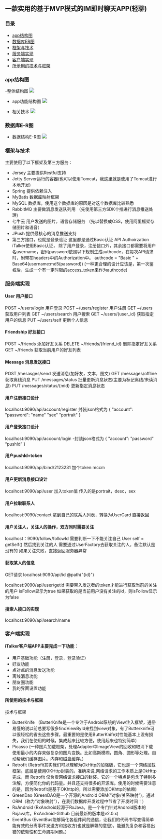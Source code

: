 ## 一款实用的基于MVP模式的IM即时聊天APP(轻聊)


### 目录
* [app结构图](#app结构图)
* [数据库ER图](#数据库E-R图)
* [框架与技术](#框架与技术)
* [服务端实现](#服务端实现)
* [客户端实现](#客户端实现)
* [所示用的技术与框架](#所使用的技术与框架)



### app结构图

-整体结构图
![](https://github.com/jackytallow/ITalker-master/blob/master/%E9%A1%B9%E7%9B%AE%E8%B5%84%E6%96%99/%E7%BB%93%E6%9E%84%E5%9B%BE/%E6%95%B4%E4%BD%93%E6%9E%B6%E6%9E%84.png)


- app功能结构图
![](https://github.com/jackytallow/ITalker-master/blob/master/%E9%A1%B9%E7%9B%AE%E8%B5%84%E6%96%99/%E7%BB%93%E6%9E%84%E5%9B%BE/app%E5%8A%9F%E8%83%BD%E7%BB%93%E6%9E%84%E5%9B%BE.png)

- 相关技术
![](https://github.com/jackytallow/ITalker-master/blob/master/%E9%A1%B9%E7%9B%AE%E8%B5%84%E6%96%99/%E7%BB%93%E6%9E%84%E5%9B%BE/%E7%9B%B8%E5%85%B3%E6%8A%80%E6%9C%AF.png)


### 数据库E-R图

- 数据结构E-R图
 ![](https://github.com/jackytallow/ITalker-master/blob/master/Resource/%E6%95%B0%E6%8D%AE%E5%BA%93/EER%E7%89%A9%E7%90%86%E6%A8%A1%E5%9E%8B.png)


 
### 框架与技术

主要使用了以下框架及第三方服务：

- Jersey 主要提供Restful支持
- Jetty Server运行的容器(也可以使用Tomcat，我这里就是使用了Tomcat进行本地开发)
- Spring 提供依赖注入
- MyBatis 数据库映射框架
- MySQL 数据库，使用这个数据库的原因是对这个数据库比较熟悉
- RabbitMQ 主要做消息发送队列用
（先使用第三方SDK个推进行消息推送处理）
- 七牛云 用户发送的图片，语言存储服务
（先以替换成OSS，使用阿里框架存储图片和语音）
- JPush 提供最核心的消息推送支持
 - 第三方接口，也就是登录验证
这里都是通过Basic认证
API
Authoirzation
iTalker使用Basic认证， 除了用户登录，注册接口外，其余接口都需要将用户名username，密码password依照以下规制生成authcode，在每次API请求时，附带在headers中的Authorization中。
authcode = "Basic " + Base64(username:md5(password))
(一种更合理的设计应该是，第一次鉴权后，生成一个有一定时限的access_token来作为authcode)

### 服务端实现

#### User 用户接口
POST ~/users/login 用户登录
POST ~/users/register 用户注册
GET ~/users 获取用户列表
GET ~/users/search 用户搜索 GET ~/users/{user_id} 获取指定用户的信息
PUT ~/users/self 更新个人信息

#### Friendship 好友接口
POST ~/friends 添加好友关系
DELETE ~/friends/{friend_id} 删除指定好友关系
GET ~/friends 获取当前用户的好友列表

#### Message 消息发送接口
POST /mesasges/send 发送消息(加好友，文本，图文)
GET /messages/offline 获取离线消息
PUT /messages/status 批量更新消息状态(主要为标记离线/未读消息)
PUT /messages/status/{mid} 更新指定消息状态


#### 用户注册接口设计
localhost:9090/api/account/register
封装json格式为
{
	"account":
	"password":
	"name"
	"sex"
	"portrait"
}

#### 用户登录接口设计
localhost:9090/api/account/login
-封装json格式为
{
	"account”:
	"password"
	“pushId”
}

#### 用户pushId+token
localhost:9090/api/bind/2123231
加个token
mccm

#### 用户更新消息接口设计
localhost:9090/api/user
加入token值
传入的是portrait，desc，sex


#### 用户拉取联系人
localhost:9090/contact
拿到自己的联系人列表，转换为UserCard
直接返回

#### 用户关注人，关注人的操作，双方同时需要关注
localhost：9090/follow/followId
需要判断一下不能关注自己
User self = getSelf()
然后找到关注的人
需要通过UserFactory去获取关注的人，备注默认是没有的
如果关注失败，直接返回服务器异常

#### 获取某人的信息
GET请求
localhost:9090/api/id
@path("{id}")

localhost:9090/api/user/getid
需要带入发送者的token才能进行获取当前的关注的用户
isFollow显示为true
如果获取的是当前用户没有关注的id，则isFollow显示为false

#### 搜索人接口的实现
localhost:9090/api/search/name


### 客户端实现

#### iTalker客户端APP主要完成一下功能：
 -  用户基础功能（注册，登录，登录验证）
 - 好友功能
 - 点对点的消息发送功能
  - 离线消息功能
  - 朋友圈功能
  - 我的界面设置功能


#### 所使用的技术与框架


技术与框架
- ButterKnife
     （ButterKnife是一个专注于Android系统的View注入框架，通俗易懂的说以前总要写很多findViewById来找到view对象，有了Butterknife可以很轻松的省去这些步骤。最重要的是使用ButterKnife对性能基本上没有损失，我们在使用的时候，集成起来比较方便，使用起来也特别简单）
- Picasso
      (一种图片加载框架，处理Adapter中ImageView的回收和取消下载
     使用最小的内存来做复杂的图片变换。比如高斯模糊，圆角、圆形等处理。自动帮我们缓存图片。内存和磁盘缓存。)
- Retrofit
      (Retrofit其实我们可以理解为OkHttp的加强版，它也是一个网络加载框架。底层是使用OKHttp封装的。准确来说,网络请求的工作本质上是OkHttp完成，而 Retrofit 仅负责网络请求接口的封装。它的一个特点是包含了特别多注解，方便简化你的代码量。并且还支持很多的开源库。使用的时候需要注意的是，因为Retrofit是基于OKhttp的，所以需要添加OKhttp的依赖)
- GreenDao
      (GreenDAO是一个开源的Android ORM(“对象/关系映射”)，通过ORM（称为“对象映射”），在我们数据库开发过程中节省了开发时间！)
- RxAndroid
      (RxAndroid起源于RxJava，是一个专门针对Android版本的Rxjava库。RxAndroid-Github 目前最新的版本是v2.0.x)
 - EventBus
       (EventBus能够简化各组件间的通信，让我们的代码书写变得简单能有效的分离事件发送方和接收方(也就是解耦的意思)，能避免复杂和容易出错的依赖性和生命周期问题。)
